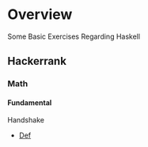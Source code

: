 
# Overview 

Some Basic Exercises Regarding Haskell 

## Hackerrank 

### Math 

#### Fundamental 

Handshake 
- [Def](https://www.hackerrank.com/challenges/handshake/problem)






